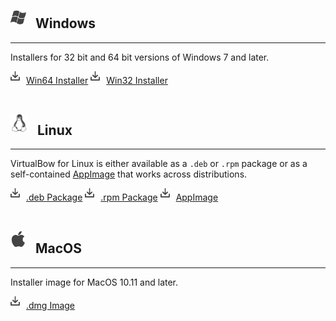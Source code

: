 ## <img src="../img/windows.svg" style="width: 25px; margin: 0px 15px 5px 0px">Windows

---

Installers for 32 bit and 64 bit versions of Windows 7 and later.

<a href="https://github.com/bow-simulation/virtualbow/releases/download/v0.6.1/virtualbow-0.6.1-win64.exe" class="downloadlink"><img src="../img/download.svg" style="width: 15px; margin: 0px 10px 5px 0px">Win64 Installer</a>
<a href="https://github.com/bow-simulation/virtualbow/releases/download/v0.6.1/virtualbow-0.6.1-win32.exe" class="downloadlink"><img src="../img/download.svg" style="width: 15px; margin: 0px 10px 5px 0px">Win32 Installer</a>
<br>
<br>

## <img src="../img/linux.svg" style="width: 28px; margin: 0px 15px 5px 0px">Linux

---

VirtualBow for Linux is either available as a `.deb` or `.rpm` package or as a self-contained [AppImage](https://appimage.org/) that works across distributions.

<a href="https://github.com/bow-simulation/virtualbow/releases/download/v0.6.1/virtualbow-0.6.1-linux64.deb" class="downloadlink"><img src="../img/download.svg" style="width: 15px; margin: 0px 10px 5px 0px">.deb Package</a>
<a href="https://github.com/bow-simulation/virtualbow/releases/download/v0.6.1/virtualbow-0.6.1-linux64.rpm" class="downloadlink"><img src="../img/download.svg" style="width: 15px; margin: 0px 10px 5px 0px">.rpm Package</a>
<a href="https://github.com/bow-simulation/virtualbow/releases/download/v0.6.1/virtualbow-0.6.1-linux64.AppImage" class="downloadlink"><img src="../img/download.svg" style="width: 15px; margin: 0px 10px 5px 0px">AppImage</a>
<br>
<br>

## <img src="../img/apple.svg" style="width: 25px; margin: 0px 15px 10px 0px">MacOS

---

Installer image for MacOS 10.11 and later.

<a href="https://github.com/bow-simulation/virtualbow/releases/download/v0.6.1/virtualbow-0.6.1-mac64.dmg" class="downloadlink"><img src="../img/download.svg" style="width: 15px; margin: 0px 10px 5px 0px">.dmg Image</a>
<br>
<br>
